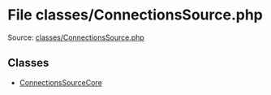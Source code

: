 File classes/ConnectionsSource.php
=========

Source: [classes/ConnectionsSource.php](https://github.com/PrestaShop/PrestaShop/blob/1.6.0.11/classes/ConnectionsSource.php)


Classes
-------

* [ConnectionsSourceCore](class.ConnectionsSourceCore.md)


